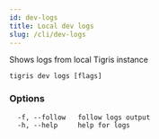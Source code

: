 ```yaml
---
id: dev-logs
title: Local dev logs
slug: /cli/dev-logs
---
```


Shows logs from local Tigris instance

```shell
tigris dev logs [flags]
```

### Options

```
  -f, --follow   follow logs output
  -h, --help     help for logs
```
